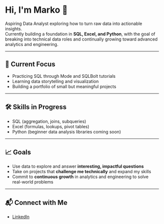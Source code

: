 # Hi, I'm Marko 👋  

Aspiring Data Analyst exploring how to turn raw data into actionable insights.  
Currently building a foundation in **SQL, Excel, and Python**, with the goal of breaking into technical data roles and continually growing toward advanced analytics and engineering.  

---

## 🌱 Current Focus
- Practicing SQL through Mode and SQLBolt tutorials  
- Learning data storytelling and visualization  
- Building a portfolio of small but meaningful projects  

---

## 🛠️ Skills in Progress
- SQL (aggregation, joins, subqueries)  
- Excel (formulas, lookups, pivot tables)  
- Python (beginner data analysis libraries coming soon)  

---

## 📈 Goals
- Use data to explore and answer **interesting, impactful questions**  
- Take on projects that **challenge me technically** and expand my skills  
- Commit to **continuous growth** in analytics and engineering to solve real-world problems  

---

## 📬 Connect with Me
- [LinkedIn](https://linkedin.com/in/your-link)
